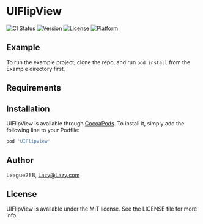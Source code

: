 # UIFlipView

[![CI Status](https://img.shields.io/travis/League2EB/UIFlipView.svg?style=flat)](https://travis-ci.org/League2EB/UIFlipView)
[![Version](https://img.shields.io/cocoapods/v/UIFlipView.svg?style=flat)](https://cocoapods.org/pods/UIFlipView)
[![License](https://img.shields.io/cocoapods/l/UIFlipView.svg?style=flat)](https://cocoapods.org/pods/UIFlipView)
[![Platform](https://img.shields.io/cocoapods/p/UIFlipView.svg?style=flat)](https://cocoapods.org/pods/UIFlipView)

## Example

To run the example project, clone the repo, and run `pod install` from the Example directory first.

## Requirements

## Installation

UIFlipView is available through [CocoaPods](https://cocoapods.org). To install
it, simply add the following line to your Podfile:

```ruby
pod 'UIFlipView'
```

## Author

League2EB, Lazy@Lazy.com

## License

UIFlipView is available under the MIT license. See the LICENSE file for more info.
